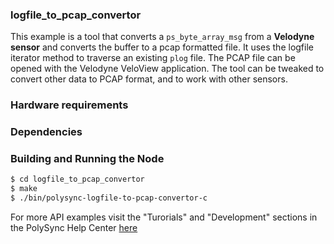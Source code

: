 ### logfile_to_pcap_convertor
This example is a tool that converts a `ps_byte_array_msg` from a **Velodyne sensor** and converts the buffer to a pcap formatted file. 
It uses the logfile iterator method to traverse an existing `plog` file.
The PCAP file can be opened with the Velodyne VeloView application.
The tool can be tweaked to convert other data to PCAP format, and to work with other sensors.



### Hardware requirements

### Dependencies

### Building and Running the Node
```bash
$ cd logfile_to_pcap_convertor
$ make
$ ./bin/polysync-logfile-to-pcap-convertor-c 
```

For more API examples visit the "Turorials" and "Development" sections in the PolySync Help Center [here](https://help.polysync.io/articles/)
